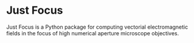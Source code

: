 # Just Focus

Just Focus is a Python package for computing vectorial electromagnetic fields in the focus of high numerical aperture microscope objectives.
